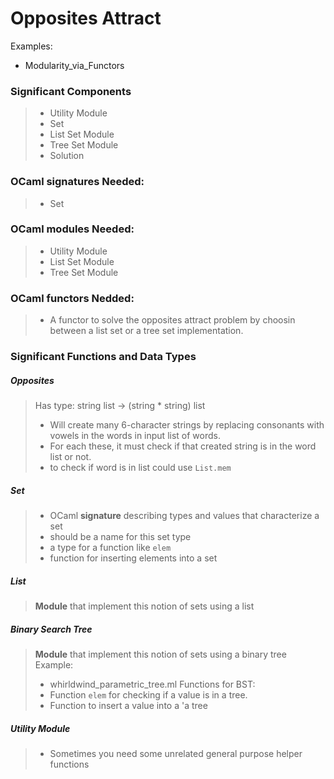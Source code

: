 # Opposites Attract
Examples:
- Modularity_via_Functors

### Significant Components
> - Utility Module
> - Set
> - List Set Module
> - Tree Set Module
> - Solution


### OCaml signatures Needed:
> - Set

### OCaml modules Needed:
> - Utility Module
> - List Set Module
> - Tree Set Module

### OCaml functors Nedded:
> - A functor to solve the opposites attract problem by choosin between a list set or a tree set implementation.


### Significant Functions and Data Types

##### Opposites
> Has type: string list -> (string * string) list
> - Will create many 6-character strings by replacing consonants with vowels in the words in input list of words.
> - For each these, it must check if that created string is in the word list or not.
> - to check if word is in list could use `List.mem`


##### Set
> - OCaml **signature** describing types and values that characterize a set
> - should be a name for this set type
> - a type for a function like `elem`
> - function for inserting elements into a set

##### List
> **Module** that implement this notion of sets using a list 

##### Binary Search Tree
> **Module** that implement this notion of sets using a binary tree
> Example:
> - whirldwind_parametric_tree.ml
> Functions for BST:
> - Function `elem` for checking if a value is in a tree.
> - Function to insert a value into a 'a tree


##### Utility Module
> - Sometimes you need some unrelated general purpose helper functions